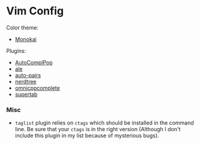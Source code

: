 # Vim Config


Color theme:
- [Monokai](https://github.com/crusoexia/vim-monokai)


Plugins:
- [AutoComplPop](https://github.com/vim-scripts/AutoComplPop)
- [ale](https://github.com/dense-analysis/ale)
- [auto-pairs](https://github.com/jiangmiao/auto-pairs)
- [nerdtree](https://github.com/preservim/nerdtree)
- [omnicppcomplete](https://github.com/vim-scripts/OmniCppComplete)
- [supertab](https://github.com/ervandew/supertab)


### Misc
- `taglist` plugin relies on `ctags` which should be installed in the command line. Be sure that your `ctags` is in the right version (Although I don't include this plugin in my list because of mysterious bugs).
